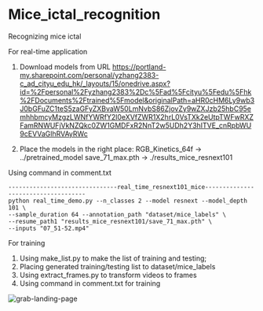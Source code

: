 # Mice_ictal_recognition
Recognizing mice ictal

For real-time application
1. Download models from URL
https://portland-my.sharepoint.com/personal/yzhang2383-c_ad_cityu_edu_hk/_layouts/15/onedrive.aspx?id=%2Fpersonal%2Fyzhang2383%2Dc%5Fad%5Fcityu%5Fedu%5Fhk%2FDocuments%2Ftrained%5Fmodel&originalPath=aHR0cHM6Ly9wb3J0bGFuZC1teS5zaGFyZXBvaW50LmNvbS86ZjovZy9wZXJzb25hbC95emhhbmcyMzgzLWNfYWRfY2l0eXVfZWR1X2hrL0VsTXk2eUtpTWFwRXZFamRNWUFjVkNZQkc0ZW1GMDFxR2NnT2w5UDh2Y3hITVE_cnRpbWU9cEVVaGlhRVAyRWc

2. Place the models in the right place:
RGB_Kinetics_64f -> ../pretrained_model
save_71_max.pth -> ./results_mice_resnext101

Using command in comment.txt 
```
-------------------------------real_time_resnext101_mice------------------------------------
python real_time_demo.py --n_classes 2 --model resnext --model_depth 101 \
--sample_duration 64 --annotation_path "dataset/mice_labels" \
--resume_path1 "results_mice_resnext101/save_71_max.pth" \
--inputs "07_51-52.mp4" 
```

For training
1. Using make_list.py to make the list of training and testing;
2. Placing generated training/testing list to dataset/mice_labels
3. Using extract_frames.py to transform videos to frames
4. Using command in comment.txt for training

![grab-landing-page](https://github.com/Katou2/Mice_ictal_recognition/blob/master/demo.gif)
